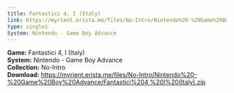 ```yaml
---
title: Fantastici 4, I (Italy)
link: https://myrient.erista.me/files/No-Intro/Nintendo%20-%20Game%20Boy%20Advance/Fantastici%204,%20I%20(Italy).zip
type: single1
System: Nintendo - Game Boy Advance
---
```

<b>Game:</b> Fantastici 4, I (Italy)<br>
<b>System:</b> Nintendo - Game Boy Advance<br>
<b>Collection:</b> No-Intro<br>
<b>Download:</b> https://myrient.erista.me/files/No-Intro/Nintendo%20-%20Game%20Boy%20Advance/Fantastici%204,%20I%20(Italy).zip